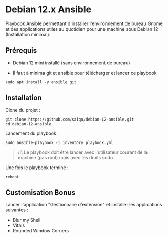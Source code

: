 Debian 12.x Ansible
=========

Playbook Ansible permettant d'installer l'environnement de bureau Gnome et des applications utiles au quotidien pour une machine sous Debian 12 (Installation minimal).

Prérequis
------------
- Debian 12 mini installé (sans environnement de bureau)

- Il faut à minima git et ansible pour télécharger et lancer ce playbook

```
sudo apt install -y ansible git
```

Installation
---
Clone du projet :
```
git clone https://github.com/saiqo/debian-12-ansible.git
cd debian-12-ansible
```

Lancement du playbook :
```
sudo ansible-playbook -i inventory playbook.yml
```

> /!\ Le playbook doit être lancer avec l'utilisateur courant de la machine (pas root) mais avec les droits sudo.

Une fois le playbook terminé :
```
reboot
```

Customisation Bonus
---
Lancer l'application "Gestionnaire d'extension" et installer les applications suivantes :

- Blur my Shell
- Vitals
- Rounded Window Corners
